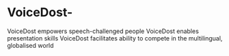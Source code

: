 # VoiceDost-
VoiceDost empowers speech-challenged people VoiceDost enables presentation skills VoiceDost facilitates ability to compete in the multilingual, globalised world
